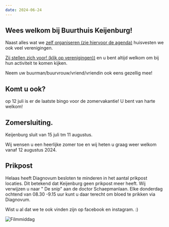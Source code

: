 ```yaml
---
date: 2024-06-24
---
```


## Wees welkom bij Buurthuis Keijenburg!

Naast alles wat we [zelf organiseren (zie hiervoor de agenda)](/activiteiten/agenda)
huisvesten we ook veel verenigingen.

[Zij stellen zich voor! (klik op verenigingen))](/verenigingen)
en u bent altijd welkom om bij hun activiteit te komen kijken.

Neem uw buurman/buurvrouw/vriend/vriendin ook eens gezellig mee!

## Komt u ook?
op 12 juli is er de laatste bingo voor de zomervakantie!
U bent van harte welkom!

## Zomersluiting.
Keijenburg sluit van 15 juli tm 11 augustus.


Wij wensen u een heerlijke zomer toe
en wij heten u graag weer welkom vanaf 12 augustus 2024.

## Prikpost
Helaas heeft Diagnovum besloten te minderen in het aantal prikpost locaties.
Dit betekend dat Keijenburg geen prikpost meer heeft.
Wij verwijzen u naar " De snip" aan de doctor Schaepmanlaan. Elke donderdag ochtend van 08.30 -9.15 uur kunt u daar terecht om bloed te prikken via Diagnovum.


Wist u al dat we te ook vinden zijn op facebook en instagram. :)

![Filmmiddag](/images/temp/film-middag.jpg)

